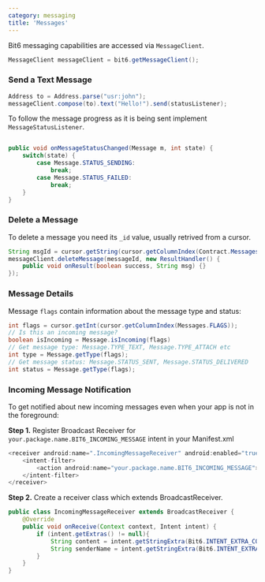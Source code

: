 ```yaml
---
category: messaging
title: 'Messages'
---
```


Bit6 messaging capabilities are accessed via `MessageClient`.

```java
MessageClient messageClient = bit6.getMessageClient();
```

### Send a Text Message

```java
Address to = Address.parse("usr:john");
messageClient.compose(to).text("Hello!").send(statusListener);
```

To follow the message progress as it is being sent implement `MessageStatusListener`.

```java

public void onMessageStatusChanged(Message m, int state) {
    switch(state) {
        case Message.STATUS_SENDING:
            break;
        case Message.STATUS_FAILED:
            break;
    }
}
```

### Delete a Message

To delete a message you need its `_id` value, usually retrived from a cursor.

```java
String msgId = cursor.getString(cursor.getColumnIndex(Contract.Messages._ID));
messageClient.deleteMessage(messageId, new ResultHandler() {
    public void onResult(boolean success, String msg) {}
});
```

### Message Details

Message `flags` contain information about the message type and status:

```java
int flags = cursor.getInt(cursor.getColumnIndex(Messages.FLAGS));
// Is this an incoming message?
boolean isIncoming = Message.isIncoming(flags)
// Get message type: Message.TYPE_TEXT, Message.TYPE_ATTACH etc
int type = Message.getType(flags);
// Get message status: Message.STATUS_SENT, Message.STATUS_DELIVERED
int status = Message.getType(flags);
```

### Incoming Message Notification

To get notified about new incoming messages even when your app is not in the foreground:

**Step 1.** Register Broadcast Receiver for `your.package.name.BIT6_INCOMING_MESSAGE` intent in your Manifest.xml

```java
<receiver android:name=".IncomingMessageReceiver" android:enabled="true">
    <intent-filter>
        <action android:name="your.package.name.BIT6_INCOMING_MESSAGE"></action>
    </intent-filter>
</receiver>
```

**Step 2.** Create a receiver class which extends BroadcastReceiver.

```java
public class IncomingMessageReceiver extends BroadcastReceiver {
    @Override
    public void onReceive(Context context, Intent intent) {
        if (intent.getExtras() != null){
            String content = intent.getStringExtra(Bit6.INTENT_EXTRA_CONTENT);
            String senderName = intent.getStringExtra(Bit6.INTENT_EXTRA_NAME);
        }
    }
}
```
